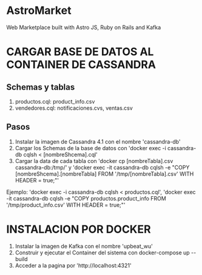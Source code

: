 # AstroMarket
Web Marketplace built with Astro JS, Ruby on Rails and Kafka

# CARGAR BASE DE DATOS AL CONTAINER DE CASSANDRA
## Schemas y tablas 
1. productos.cql: product_info.csv
2. vendedores.cql: notificaciones.cvs, ventas.csv

## Pasos
1. Instalar la imagen de Cassandra 4.1 con el nombre 'cassandra-db'
2. Cargar los Schemas de la base de datos con 'docker exec -i cassandra-db cqlsh < [nombreShcema].cql'
3. Cargar la data de cada tabla con 'docker cp [nombreTabla].csv cassandra-db:/tmp/' y 'docker exec -it cassandra-db cqlsh -e "COPY [nombreShcema].[nombreTabla] FROM '/tmp/[nombreTabla].csv' WITH HEADER = true;"'

Ejemplo: 'docker exec -i cassandra-db cqlsh < productos.cql', 'docker exec -it cassandra-db cqlsh -e "COPY productos.product_info FROM '/tmp/product_info.csv' WITH HEADER = true;"'

# INSTALACION POR DOCKER
1. Instalar la imagen de Kafka con el nombre 'upbeat_wu'
2. Construir y ejecutar el Container del sistema con docker-compose up --build
3. Acceder a la pagina por 'http://localhost:4321'